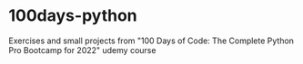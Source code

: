 # 100days-python
Exercises and small projects from "100 Days of Code: The Complete Python Pro Bootcamp for 2022" udemy course
